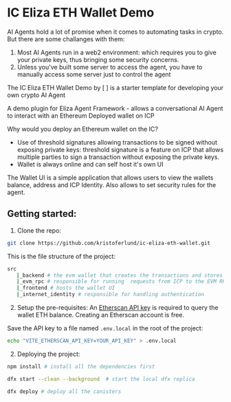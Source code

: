 # IC Eliza ETH Wallet Demo 

AI Agents hold a lot of promise when it comes to automating tasks in crypto. But there are some challanges with them: 
1. Most AI Agents run in a web2 environment: which requires you to give your private keys, thus bringing some security concerns. 
2. Unless you've built some server to access the agent, you have to manually access some server just to control the agent 

The IC Eliza ETH Wallet Demo by [ ] is a starter template for developing your own crypto AI Agent 

A demo plugin for Eliza Agent Framework - allows a conversational AI Agent to interact with an Ethereum Deployed wallet on ICP 

Why would you deploy an Ethereum wallet on the IC?
- Use of threshold signatures allowing transactions to be signed without exposing private keys: threshold signature is a feature on ICP that allows 
multiple parties to sign a transaction without exposing the private keys.
- Wallet is always online and can self host it's own UI

The Wallet UI is a simple application that allows users to view the wallets balance, address and ICP Identity. Also allows to set security rules for the agent. 

## Getting started: 
1. Clone the repo: 
```bash 
git clone https://github.com/kristoferlund/ic-eliza-eth-wallet.git
``` 

This is the file structure of the project: 
```bash 
src
   |_backend # the evm wallet that creates the transactions and stores the data 
   |_evm_rpc # responsible for running  requests from ICP to the EVM RPC provider outside ICP
   |_frontend # hosts the wallet UI 
   |_internet_identity # responsible for handling authentication 
``` 

2. Setup the pre-requisites: 
An [Etherscan API key](https://etherscan.io/apis) is required to query the wallet ETH balance. Creating an Etherscan account is free.

Save the API key to a file named ``.env.local`` in the root of the project:

```bash
echo "VITE_ETHERSCAN_API_KEY=YOUR_API_KEY" > .env.local
``` 

2. Deploying the project: 
```bash 
npm install # install all the dependencies first

dfx start --clean --background  # start the local dfx replica 

dfx deploy # deploy all the canisters


    





